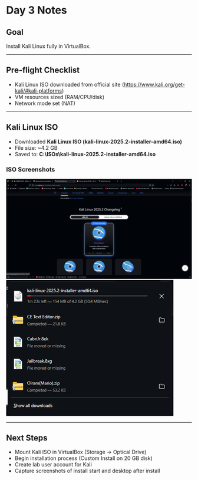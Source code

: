 # Day 3 Notes

## Goal
Install Kali Linux fully in VirtualBox.

---

## Pre-flight Checklist
- Kali Linux ISO downloaded from official site (https://www.kali.org/get-kali/#kali-platforms)
- VM resources sized (RAM/CPU/disk)
- Network mode set (NAT)

---

## Kali Linux ISO

- Downloaded **Kali Linux ISO (kali-linux-2025.2-installer-amd64.iso)**  
- File size: ~4.2 GB  
- Saved to: **C:\ISOs\kali-linux-2025.2-installer-amd64.iso**  

### ISO Screenshots
![Kali ISO Download Page](../Screenshots/Kali_ISO_DownloadPage_2025-09-10.png)  
![Kali ISO Download Progress](../Screenshots/Kali_ISO_Download_Progress_2025-09-10.png)  

---

## Next Steps
- Mount Kali ISO in VirtualBox (Storage → Optical Drive)  
- Begin installation process (Custom Install on 20 GB disk)  
- Create lab user account for Kali  
- Capture screenshots of install start and desktop after install  
